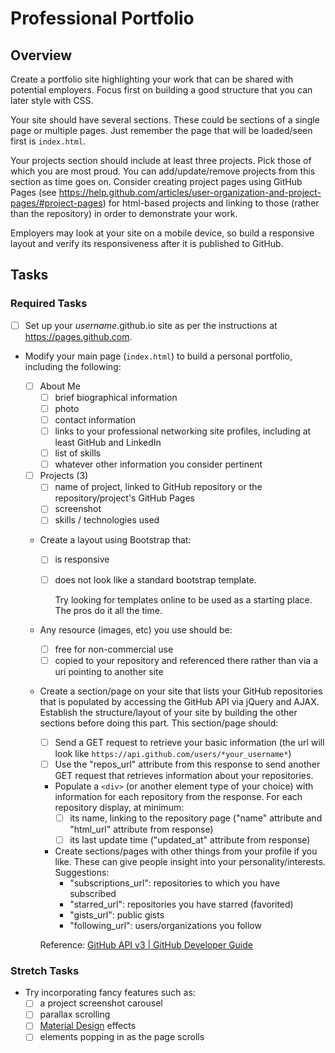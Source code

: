 # Professional Portfolio

## Overview

Create a portfolio site highlighting your work that can be shared with potential employers. Focus first on building a good structure that you can later style with CSS.

Your site should have several sections. These could be sections of a single page or multiple pages. Just remember the page that will be loaded/seen first is `index.html`.

Your projects section should include at least three projects. Pick those of which you are most proud. You can add/update/remove projects from this section as time goes on. Consider creating project pages using GitHub Pages (see https://help.github.com/articles/user-organization-and-project-pages/#project-pages) for html-based projects and linking to those (rather than the repository) in order to demonstrate your work. 

Employers may look at your site on a mobile device, so build a responsive layout and verify its responsiveness after it is published to GitHub.

## Tasks

### Required Tasks

- [ ] Set up your *username*.github.io site as per the instructions at https://pages.github.com.

- Modify your main page (`index.html`) to build a personal portfolio, including the following:

    - [ ] About Me
      - [ ] brief biographical information
      - [ ] photo
      - [ ] contact information
      - [ ] links to your professional networking site profiles, including at least GitHub and LinkedIn
      - [ ] list of skills
      - [ ] whatever other information you consider pertinent

    - [ ] Projects (3)
      - [ ] name of project, linked to GitHub repository or the repository/project's GitHub Pages
      - [ ] screenshot
      - [ ] skills / technologies used

    - Create a layout using Bootstrap that:
        - [ ] is responsive
        - [ ] does not look like a standard bootstrap template.

            Try looking for templates online to be used as a starting place. The pros do it all the time.

    - Any resource (images, etc) you use should be:
        - [ ] free for non-commercial use
        - [ ] copied to your repository and referenced there rather than via a uri pointing to another site

    - Create a section/page on your site that lists your GitHub repositories that is populated by accessing the GitHub API via jQuery and AJAX. Establish the structure/layout of your site by building the other sections before doing this part. This section/page should:
        - [ ] Send a GET request to retrieve your basic information (the url will look like `https://api.github.com/users/*your_username*`)
        - [ ] Use the "repos_url" attribute from this response to send another GET request that retrieves information about your repositories.
        - Populate a `<div>` (or another element type of your choice) with information for each repository from the response. For each repository display, at minimum:
            - [ ] its name, linking to the repository page ("name" attribute and "html_url" attribute from response)
            - [ ] its last update time ("updated_at" attribute from response)  
        - Create sections/pages with other things from your profile if you like. These can give people insight into your personality/interests. Suggestions:
            - "subscriptions_url": repositories to which you have subscribed
            - "starred_url": repositories you have starred (favorited)
            - "gists_url": public gists
            - "following_url": users/organizations you follow

        Reference: [GitHub API v3 | GitHub Developer Guide](https://developer.github.com/v3/)

### Stretch Tasks

- Try incorporating fancy features such as:
  - [ ] a project screenshot carousel
  - [ ] parallax scrolling
  - [ ] [Material Design](https://material.google.com) effects
  - [ ] elements popping in as the page scrolls